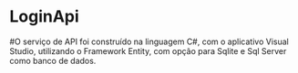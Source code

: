 # LoginApi
#O serviço de API foi construído na linguagem C#, com o aplicativo Visual Studio, utilizando o Framework Entity, com opção para Sqlite e Sql Server como banco de dados. 

